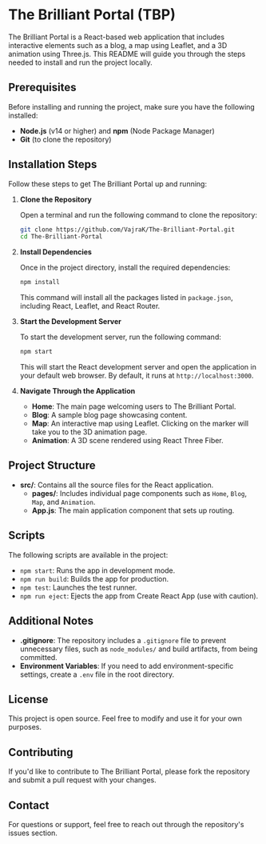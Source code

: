 # The Brilliant Portal (TBP)

The Brilliant Portal is a React-based web application that includes interactive elements such as a blog, a map using Leaflet, and a 3D animation using Three.js. This README will guide you through the steps needed to install and run the project locally.

## Prerequisites

Before installing and running the project, make sure you have the following installed:

- **Node.js** (v14 or higher) and **npm** (Node Package Manager)
- **Git** (to clone the repository)

## Installation Steps

Follow these steps to get The Brilliant Portal up and running:

1. **Clone the Repository**

   Open a terminal and run the following command to clone the repository:

   ```bash
   git clone https://github.com/VajraK/The-Brilliant-Portal.git
   cd The-Brilliant-Portal
   ```

2. **Install Dependencies**

   Once in the project directory, install the required dependencies:

   ```bash
   npm install
   ```

   This command will install all the packages listed in `package.json`, including React, Leaflet, and React Router.

3. **Start the Development Server**

   To start the development server, run the following command:

   ```bash
   npm start
   ```

   This will start the React development server and open the application in your default web browser. By default, it runs at `http://localhost:3000`.

4. **Navigate Through the Application**

   - **Home**: The main page welcoming users to The Brilliant Portal.
   - **Blog**: A sample blog page showcasing content.
   - **Map**: An interactive map using Leaflet. Clicking on the marker will take you to the 3D animation page.
   - **Animation**: A 3D scene rendered using React Three Fiber.

## Project Structure

- **src/**: Contains all the source files for the React application.
  - **pages/**: Includes individual page components such as `Home`, `Blog`, `Map`, and `Animation`.
  - **App.js**: The main application component that sets up routing.

## Scripts

The following scripts are available in the project:

- `npm start`: Runs the app in development mode.
- `npm run build`: Builds the app for production.
- `npm test`: Launches the test runner.
- `npm run eject`: Ejects the app from Create React App (use with caution).

## Additional Notes

- **.gitignore**: The repository includes a `.gitignore` file to prevent unnecessary files, such as `node_modules/` and build artifacts, from being committed.
- **Environment Variables**: If you need to add environment-specific settings, create a `.env` file in the root directory.

## License

This project is open source. Feel free to modify and use it for your own purposes.

## Contributing

If you'd like to contribute to The Brilliant Portal, please fork the repository and submit a pull request with your changes.

## Contact

For questions or support, feel free to reach out through the repository's issues section.
